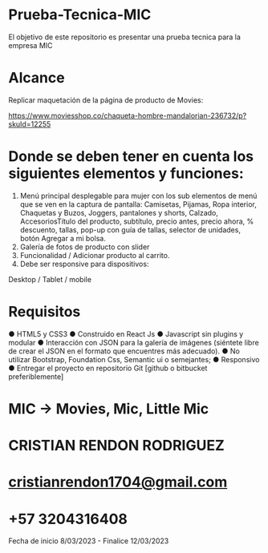 # Prueba-Tecnica-MIC

El objetivo de este repositorio es presentar una prueba tecnica para la empresa MIC

# Alcance

Replicar maquetación de la página de producto de Movies:

https://www.moviesshop.co/chaqueta-hombre-mandalorian-236732/p?skuId=12255 

# Donde se deben tener en cuenta los siguientes elementos y funciones:
1. Menú principal desplegable para mujer con los sub elementos de menú que se ven en la captura de pantalla: Camisetas, Pijamas, Ropa interior, Chaquetas y Buzos, Joggers, pantalones y shorts, Calzado, AccesoriosTítulo del producto, subtítulo, precio antes, precio ahora, % descuento, tallas, pop-up con guía de tallas, selector de unidades, botón Agregar a mi bolsa.
2. Galería de fotos de producto con slider
3. Funcionalidad / Adicionar producto al carrito.
4. Debe ser responsive para dispositivos:

Desktop / Tablet / mobile

# Requisitos

● HTML5 y CSS3 
● Construido en React Js 
● Javascript sin plugins y modular
● Interacción con JSON para la galería de imágenes (siéntete libre de crear el JSON en el formato que encuentres más adecuado). 
● No utilizar Bootstrap, Foundation Css, Semantic ui o semejantes; 
● Responsivo 
● Entregar el proyecto en repositorio Git [github o bitbucket preferiblemente]

# MIC -> Movies, Mic, Little Mic
# CRISTIAN RENDON RODRIGUEZ
# cristianrendon1704@gmail.com
# +57 3204316408

Fecha de inicio 8/03/2023 - Finalice 12/03/2023
